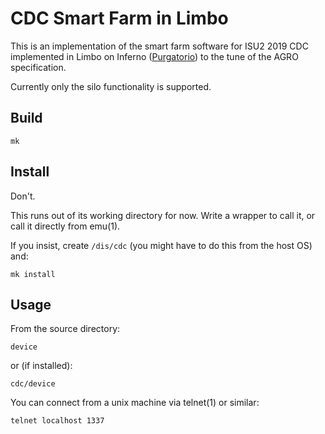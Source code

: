 # CDC Smart Farm in Limbo

This is an implementation of the smart farm software for ISU2 2019 CDC implemented in Limbo on Inferno ([Purgatorio](http://code.9front.org/hg/purgatorio/)) to the tune of the AGRO specification. 

Currently only the silo functionality is supported. 

## Build

	mk

## Install

Don't. 

This runs out of its working directory for now. Write a wrapper to call it, or call it directly from emu(1). 

If you insist, create `/dis/cdc` (you might have to do this from the host OS) and:

	mk install

## Usage

From the source directory:

	device

or (if installed):

	cdc/device

You can connect from a unix machine via telnet(1) or similar:

	telnet localhost 1337
